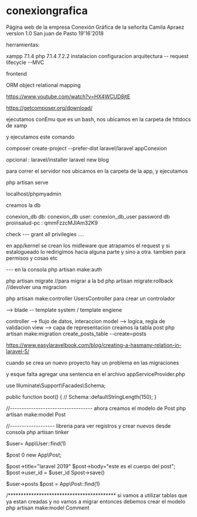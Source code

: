 # conexiongrafica
Página web  de la empresa Conexión Gráfica  de la señorita Camila Apraez
version 1.0 San juan de Pasto 19'16'2018

herramientas:

xampp
7.1.4  php 7.1.4  7.2.2
instalacion
configuracion 
arquitectura
-- request lifecycle
--MVC

frontend

ORM object relational mapping

https://www.youtube.com/watch?v=HX4WCUD8jtE

https://getcomposer.org/download/ 


ejecutamos conEmu que es un bash, nos ubicamos en la carpeta de httdocs de xamp

y ejecutamos este comando 

composer  create-project --prefer-dist laravel/laravel appConexion

opcional : laravel/installer laravel new blog 

para correr el servidor nos ubicamos en la carpeta de la app, y ejecutamos 

php artisan serve 

localhost/phpmyadmin


creamos la db


conexion_db
db: conexion_db
user: conexion_db_user
password db proinsalud-pc : qmmFzzcMJIAm32K9

check --- grant all privilegies .... 

en app/kernel se crean los midleware que atrapamos el request y si estalogueado lo redirigimos hacia alguna parte y sino a otra.
tambien para permisos y cosas etc


--- en la consola
php artisan make:auth

php artisan migrate //para migrar a la bd
php artisan migrate:rollback //devolver una migracion

php artisan make:controller UsersController  para crear un controlador 

--> blade -- template system / template engiene

controller --> flujo de datos, interaccion
model --> logica, regla de validacion 
view --> capa de representacion 
creamos la tabla post
php artisan make:migration create_posts_table --create=posts 

https://www.easylaravelbook.com/blog/creating-a-hasmany-relation-in-laravel-5/

cuando se crea un nuevo proyecto hay un problema en las migraciones

y esque falta agregar una sentencia en el archivo appServiceProvider.php

use Illuminate\Support\Facades\Schema;

public function boot()
    {
        //
        Schema::defaultStringLength(150);
    }

//-----------------------------------
ahora creamos el modelo de Post 
php artisan make:model Post

//-------------------
libreria para ver registros y crear nuevos desde consola
php artisan tinker

$user= App\User::find(1)

$post 0 new App\Post;

$post->title="laravel 2019"
$post->body="este es el cuerpo del post";
$post->user_id = $user_id
Spost->save()

$user->posts
$post = App\Post::find(1)

/******************************************
si vamos a utilizar tablas que ya estan creadas y no vamos a migrar entonces debemos crear el modelo
php artisan make:model Comment

